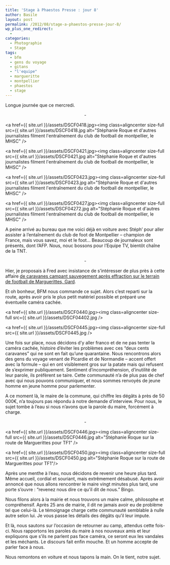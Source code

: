 ```yaml
---
title: 'Stage à Phaestos Presse : jour 8'
author: Basile
layout: post
permalink: /2012/08/stage-a-phaestos-presse-jour-8/
wp_plus_one_redirect:
  -
categories:
  - Photographie
  - Stage
tags:
  - bfm
  - gens du voyage
  - gitans
  - "l'equipe"
  - margueritte
  - montpellier
  - phaestos
  - stage
---
```

Longue journée que ce mercredi.

<p style="text-align: center;">
  -
</p>

<a href={{ site.url }}/assets/DSCF0418.jpg><img class=aligncenter size-full src={{ site.url }}/assets/DSCF0418.jpg alt="Stéphanie Roque et d'autres journalistes filment l'entraînement du club de football de montpellier, le MHSC" /></a>

<a href={{ site.url }}/assets/DSCF0421.jpg><img class=aligncenter size-full src={{ site.url }}/assets/DSCF0421.jpg alt="Stéphanie Roque et d'autres journalistes filment l'entraînement du club de football de montpellier, le MHSC" /></a>

<a href={{ site.url }}/assets/DSCF0423.jpg><img class=aligncenter size-full src={{ site.url }}/assets/DSCF0423.jpg alt="Stéphanie Roque et d'autres journalistes filment l'entraînement du club de football de montpellier, le MHSC" /></a>

<a href={{ site.url }}/assets/DSCF0427.jpg><img class=aligncenter size-full src={{ site.url }}/assets/DSCF04272.jpg alt="Stéphanie Roque et d'autres journalistes filment l'entraînement du club de football de montpellier, le MHSC" /></a>

A peine arrivé au bureau que me voici déjà en voiture avec Stéph&#8217; pour aller assister à l&#8217;entaînement du club de foot de Montpellier &#8211; champion de France, mais vous savez, moi et le foot&#8230;
Beaucoup de journaleux sont présents, dont l&#8217;AFP. Nous, nouc bossons pour l&#8217;Equipe TV, bientôt chaîne de la TNT.

<p style="text-align: center;">
  -
</p>

Hier, je proposais à Fred avec insistance de s&#8217;intéresser de plus près à cette affaire [de caravanes campant sauvegement après effraction sur le terrain de football de Marguerittes, Gard][1].

Et oh bonheur, BFM nous commande ce sujet.
Alors c&#8217;est reparti sur la route, après avoir pris le plus petit matériel possible et préparé une éventuelle caméra cachée.

<a href={{ site.url }}/assets/DSCF0440.jpg><img class=aligncenter size-full src={{ site.url }}/assets/DSCF04402.jpg /></a>

<a href={{ site.url }}/assets/DSCF0445.jpg><img class=aligncenter size-full src={{ site.url }}/assets/DSCF0445.jpg /></a>

Une fois sur place, nous décidons d&#8217;y aller franco et de ne pas tenter la caméra cachée, histoire d&#8217;éviter les problèmes avec ces &#8220;deux cents caravanes&#8221; qui ne sont en fait qu&#8217;une quarantaine.
Nous rencontrons alors des gens du voyage venant de Picardie et de Normandie &#8211; accent offert avec la formule &#8211; qui en ont visiblement gros sur la patate mais qui refusent de s&#8217;exprimer publiquement.
Sentiment d&#8217;incompréhension, d&#8217;inutilité de leur parole, ils préfèrent se taire. Cette communauté n&#8217;a de plus pas de chef avec qui nous pouvons communiquer, et nous sommes renvoyés de jeune homme en jeune homme pour parlementer.

A ce moment là, le maire de la commune, qui chiffre les dégâts à près de 50 000€, n&#8217;a toujours pas répondu à notre demande d&#8217;interview.
Pour nous, le sujet tombe à l&#8217;eau si nous n&#8217;avons que la parole du maire, forcément à charge.

<p style="text-align: center;">
  -
</p>

<a href={{ site.url }}/assets/DSCF0446.jpg><img class=aligncenter size-full src={{ site.url }}/assets/DSCF0446.jpg alt="Stéphanie Roque sur la route de Marguerittes pour TF1" /></a>

<a href={{ site.url }}/assets/DSCF0450.jpg><img class=aligncenter size-full src={{ site.url }}/assets/DSCF0450.jpg alt="Stéphanie Roque sur la route de Marguerittes pour TF1"/></a>

Après une menthe à l&#8217;eau, nous décidons de revenir une heure plus tard. Même accueil, cordial et souriant, mais extrêmement désabusé. Après avoir annoncé que nous allons rencontrer le maire vingt minutes plus tard, une porte s&#8217;ouvre : &#8220;revenez nous dire ce qu&#8217;il dit de nous.&#8221; Bingo.

Nous filons alors à la mairie et nous trouvons un maire calme, philosophe et compréhensif.
Après 25 ans de mairie, il dit ne jamais avoir eu de problème tel que celui-là. Le témoignage charge cette communauté semblable à nulle autre selon lui. Je vous passe les détails des dégâts qu&#8217;il leur impute.

Et là, nous sautons sur l&#8217;occasion de retourner au camp, attendus cette fois-ci.
Nous rapportons les paroles du maire à nos nouveaux amis et leur expliquons que s&#8217;ils ne parlent pas face caméra, ce seront eux les vandales et les méchants. Le discours fait enfin mouche. Et un homme accepte de parler face à nous.

Nous remontons en voiture et nous tapons la main. On le tient, notre sujet.



<div class="wp_plus_one_button" style="margin: 0 8px 8px 0; float:left; ">
  <g:plusone count="false" href="http://blog.basilesimon.fr/2012/08/stage-a-phaestos-presse-jour-8/" callback="wp_plus_one_handler"></g:plusone>
</div>

 [1]: http://www.midilibre.fr/2012/08/07/un-maire-desespere-d-une-invasion-de-deux-cents-caravanes-au-stade,545295.php
